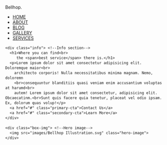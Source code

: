 <!DOCTYPE html>
<html lang="en">
<head>
    <meta charset="UTF-8" />   
    <meta http-equiv="X-UA-Compatible" content="IE=edge" />
    <meta name="viewport" content="width=device-width, initial-scale=1.0" />
    <title>Bellhop Landing Page</title>
    <link rel="stylesheet" href="./css/styles.css">    
</head>
<body>
    <div class="header">
    <nav> <!-- Navigation Bar-->
      <p class="logo">Bell<span>hop.</span></p>
      <ul>
        <li><a href="#">HOME</a></li>
        <li><a href="#">ABOUT</a></li>
        <li><a href="#">BLOG</a></li>
        <li><a href="#">GALLERY</a></li>
        <li><a href="#">SERVICES</a></li>
      </ul>
    </nav>
  </div>
    
    <div class="info"> <!--Info section-->
      <h1>Where you can find<br>
         the <span>best service</span> there is.</h1>
      <p>Lorem ipsum dolor sit amet consectetur adipisicing elit. Doloremque maior<br>
        architecto corporis! Nulla necessitatibus minima magnam. Nemo, doloremn 
        <br>consequuntur blanditiis quasi veniam enim accusantium voluptas at harumd<br>
        autem! Lorem ipsum dolor sit amet consectetur, adipisicing elit. Obcaecatinm.<br>Sunt quis facere quia tenetur, placeat vel odio ipsam. Ex, dolorum quas volup!</p>
      <a href="#" class="primary-cta">Contact Us</a>
      <a href="#" class="secondary-cta">Learn More</a>
    </div>

    <div class="box-img"> <!--Hero image-->
      <img src="images/Bellhop Illustration.svg" class="hero-image">
    </div>
  <!-- </div> Closing tag for .header moved to line 22. -->
</body>
</html>
